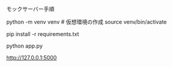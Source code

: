 モックサーバー手順

python -m venv venv  # 仮想環境の作成
source venv/bin/activate

pip install -r requirements.txt

python app.py


http://127.0.0.1:5000
